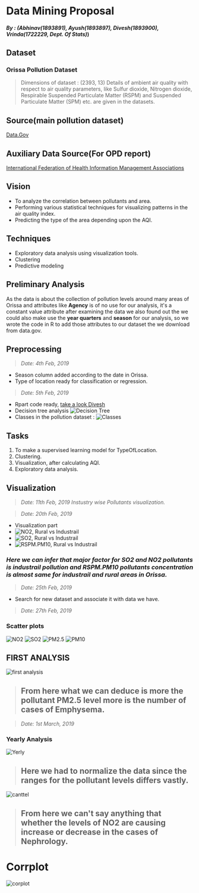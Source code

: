 # Data Mining Proposal
#### _By : (Abhinav(1893891), Ayush(1893897), Divesh(1893900), Vrinda(1722229, Dept. Of Stats)_)
## Dataset
### Orissa Pollution Dataset
> Dimensions of dataset : (2393, 13)
Details of ambient air quality with respect to air quality parameters, like Sulfur dioxide, Nitrogen dioxide, Respirable Suspended Particulate Matter (RSPM) and Suspended Particulate Matter (SPM) etc. are given in the datasets.
## Source(main pollution dataset)
[Data.Gov](https://data.gov.in/node/6284968)
## Auxiliary Data Source(For OPD report)
[International Federation of Health Information Management Associations](http://ifhima.ml)
## Vision
* To analyze the correlation  between pollutants and area.
* Performing various statistical techniques for visualizing patterns in the air quality index.
* Predicting the type of the area depending upon the AQI.
## Techniques
* Exploratory data analysis using visualization tools.
* Clustering
* Predictive modeling
## Preliminary Analysis
As the data is about the collection of pollution levels around many areas of Orissa and attributes like __Agency__ is of no use for our analysis, it's a constant value attribute after examining the data we also found out the we could also make use the __year quarters__ and __season__ for our analysis, so we wrote the code in R to add those attributes to our dataset the we download from data.gov.   
## Preprocessing
> _Date: 4th Feb, 2019_
* Season column added according to the date in Orissa.
* Type of location ready for classification or regression.
> _Date: 5th Feb, 2019_
* Rpart code ready, [take a look Divesh](/rpart.R)
* Decision tree analysis 
![Decision Tree](Rplot.png)
* Classes in the pollution dataset : 
![Classes](/locationType.png)
## Tasks 
1. To make a supervised learning model for TypeOfLocation.
2. Clustering.
3. Visualization, after calculating AQI.
4. Exploratory data analysis.
## Visualization 
> _Date: 11th Feb, 2019 Instustry wise Pollutants visualization._

> _Date: 20th Feb, 2019_
* Visualization part 
* ![NO2, Rural vs Industrail](no2.png)
* ![SO2, Rural vs Industrail](so2.png)
* ![RSPM.PM10, Rural vs Industrail](RSPM.PM10.png)
### _Here we can infer that major factor for SO2 and NO2 pollutants is industrail pollution and RSPM.PM10 pollutants concentration is almost same for industrail and rural areas in Orissa._ 
> _Date: 25th Feb, 2019_
* Search for new dataset and associate it with data we have.
> _Date: 27th Feb, 2019_
### Scatter plots
![NO2](no2_scater_plot.png)
![SO2](SO2_scatter_plot.png)
![PM2.5](pm2.5_scatetr_plot.png)
![PM10](pm10_scatter_plot.png)
## FIRST ANALYSIS
![first analysis](first_analysis.png)
> ## From here what we can deduce is more the pollutant PM2.5 level more is the number of cases of **Emphysema**.


> _Date: 1st March, 2019_
### Yearly Analysis
![Yerly](yearly_pollutant.png)
> ## Here we had to normalize the data since the ranges for the pollutant levels differs vastly.
![canttel](can_not_tell_anything.png)
> ## From here we can't say anything that whether the levels of NO2 are causing increase or decrease in the cases of Nephrology. 

# Corrplot
![corplot](corplot.png)
